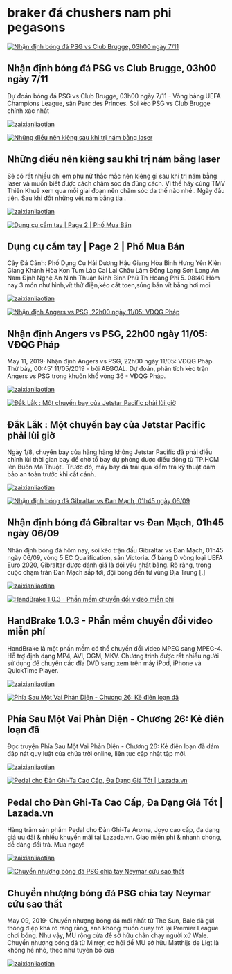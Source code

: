 # braker đá chushers nam phi pegasons
<a href="https://mnn.zoosnet.net/LR/Chatpre.aspx?id=MNN94995150&p=https://topgrinding.com/" target="_blank">![Nhận định bóng đá PSG vs Club Brugge, 03h00 ngày 7/11 ](https://github.com/technlg/images/blob/main/39.jpg)</a>
## Nhận định bóng đá PSG vs Club Brugge, 03h00 ngày 7/11 
Dự đoán bóng đá PSG vs Club Brugge, 03h00 ngày 7/11 - Vòng bảng UEFA Champions League, sân Parc des Princes. Soi kèo PSG vs Club Brugge chính xác nhất
<a href="https://mnn.zoosnet.net/LR/Chatpre.aspx?id=MNN94995150&p=https://topgrinding.com/" target="_blank"><img src="https://github.com/technlg/images/raw/main/chat11.jpg" alt="zaixianliaotian"/></a><a href="//whatsapp.shibangsoft.com/WhatsApp.php" ><img src="https://github.com/technlg/images/raw/main/chat11.png" alt=""></a>
<a href="https://mnn.zoosnet.net/LR/Chatpre.aspx?id=MNN94995150&p=https://topgrinding.com/" target="_blank">![Những điều nên kiêng sau khi trị nám bằng laser](https://github.com/technlg/images/blob/main/13.jpg)</a>
## Những điều nên kiêng sau khi trị nám bằng laser
Sẽ có rất nhiều chị em phụ nữ thắc mắc nên kiêng gì sau khi trị nám bằng laser và muốn biết được cách chăm sóc da đúng cách. Vì thế hãy cùng TMV Thiên Khuê xem qua mỗi giai đoạn nên chăm sóc da thế nào nhé.. Ngày đầu tiên. Sau khi đốt những vết nám bằng tia .
<a href="https://mnn.zoosnet.net/LR/Chatpre.aspx?id=MNN94995150&p=https://topgrinding.com/" target="_blank"><img src="https://github.com/technlg/images/raw/main/chat11.jpg" alt="zaixianliaotian"/></a><a href="//whatsapp.shibangsoft.com/WhatsApp.php" ><img src="https://github.com/technlg/images/raw/main/chat11.png" alt=""></a>
<a href="https://mnn.zoosnet.net/LR/Chatpre.aspx?id=MNN94995150&p=https://topgrinding.com/" target="_blank">![Dụng cụ cầm tay | Page 2 | Phố Mua Bán](https://github.com/technlg/images/blob/main/41.jpg)</a>
## Dụng cụ cầm tay | Page 2 | Phố Mua Bán
Cây Đá Cảnh: Phố Dụng Cụ  Hải Dương Hậu Giang Hòa Bình Hưng Yên Kiên Giang Khánh Hòa Kon Tum Lào Cai Lai Châu Lâm Đồng Lạng Sơn Long An Nam Định Nghệ An Ninh Thuận Ninh Bình Phú Th  Hoàng Phi 5. 08:40 Hôm nay 3 món như hình,vít thử điện,kéo cắt toen,súng bắn vít bằng hơi moi 
<a href="https://mnn.zoosnet.net/LR/Chatpre.aspx?id=MNN94995150&p=https://topgrinding.com/" target="_blank"><img src="https://github.com/technlg/images/raw/main/chat11.jpg" alt="zaixianliaotian"/></a><a href="//whatsapp.shibangsoft.com/WhatsApp.php" ><img src="https://github.com/technlg/images/raw/main/chat11.png" alt=""></a>
<a href="https://mnn.zoosnet.net/LR/Chatpre.aspx?id=MNN94995150&p=https://topgrinding.com/" target="_blank">![Nhận định Angers vs PSG, 22h00 ngày 11/05: VĐQG Pháp](https://github.com/technlg/images/blob/main/30.jpg)</a>
## Nhận định Angers vs PSG, 22h00 ngày 11/05: VĐQG Pháp
May 11, 2019· Nhận định Angers vs PSG, 22h00 ngày 11/05: VĐQG Pháp. Thứ bảy, 00:45' 11/05/2019 - bởi AEGOAL. Dự đoán, phân tích kèo trận Angers vs PSG trong khuôn khổ vòng 36 - VĐQG Pháp.
<a href="https://mnn.zoosnet.net/LR/Chatpre.aspx?id=MNN94995150&p=https://topgrinding.com/" target="_blank"><img src="https://github.com/technlg/images/raw/main/chat11.jpg" alt="zaixianliaotian"/></a><a href="//whatsapp.shibangsoft.com/WhatsApp.php" ><img src="https://github.com/technlg/images/raw/main/chat11.png" alt=""></a>
<a href="https://mnn.zoosnet.net/LR/Chatpre.aspx?id=MNN94995150&p=https://topgrinding.com/" target="_blank">![Đắk Lắk : Một chuyến bay của Jetstar Pacific phải lùi giờ ](https://github.com/technlg/images/blob/main/44.jpg)</a>
## Đắk Lắk : Một chuyến bay của Jetstar Pacific phải lùi giờ 
Ngày 1/8, chuyển bay của hãng hàng không Jetstar Pacific đã phải điều chỉnh lùi thời gian bay để chờ tổ bay dự phòng được điều động từ TP.HCM lên Buôn Ma Thuột.. Trước đó, máy bay đã trải qua kiểm tra kỹ thuật đảm bảo an toàn trước khi cất cánh.
<a href="https://mnn.zoosnet.net/LR/Chatpre.aspx?id=MNN94995150&p=https://topgrinding.com/" target="_blank"><img src="https://github.com/technlg/images/raw/main/chat11.jpg" alt="zaixianliaotian"/></a><a href="//whatsapp.shibangsoft.com/WhatsApp.php" ><img src="https://github.com/technlg/images/raw/main/chat11.png" alt=""></a>
<a href="https://mnn.zoosnet.net/LR/Chatpre.aspx?id=MNN94995150&p=https://topgrinding.com/" target="_blank">![Nhận định bóng đá Gibraltar vs Đan Mạch, 01h45 ngày 06/09 ](https://github.com/technlg/images/blob/main/39.jpg)</a>
## Nhận định bóng đá Gibraltar vs Đan Mạch, 01h45 ngày 06/09 
Nhận định bóng đá hôm nay, soi kèo trận đấu Gibraltar vs Đan Mạch, 01h45 ngày 06/09, vòng 5 EC Qualification, sân Victoria. Ở bảng D vòng loại UEFA Euro 2020, Gibraltar được đánh giá là đội yếu nhất bảng. Rõ ràng, trong cuộc chạm trán Đan Mạch sắp tới, đội bóng đến từ vùng Địa Trung [.]
<a href="https://mnn.zoosnet.net/LR/Chatpre.aspx?id=MNN94995150&p=https://topgrinding.com/" target="_blank"><img src="https://github.com/technlg/images/raw/main/chat11.jpg" alt="zaixianliaotian"/></a><a href="//whatsapp.shibangsoft.com/WhatsApp.php" ><img src="https://github.com/technlg/images/raw/main/chat11.png" alt=""></a>
<a href="https://mnn.zoosnet.net/LR/Chatpre.aspx?id=MNN94995150&p=https://topgrinding.com/" target="_blank">![HandBrake 1.0.3 - Phần mềm chuyển đổi video miễn phí ](https://github.com/technlg/images/blob/main/2.jpg)</a>
## HandBrake 1.0.3 - Phần mềm chuyển đổi video miễn phí 
HandBrake là một phần mềm có thể chuyển đổi video MPEG sang MPEG-4. Hỗ trợ định dạng MP4, AVI, OGM, MKV. Chương trình được rất nhiều người sử dụng để chuyển các đĩa DVD sang xem trên máy iPod, iPhone và QuickTime Player.
<a href="https://mnn.zoosnet.net/LR/Chatpre.aspx?id=MNN94995150&p=https://topgrinding.com/" target="_blank"><img src="https://github.com/technlg/images/raw/main/chat11.jpg" alt="zaixianliaotian"/></a><a href="//whatsapp.shibangsoft.com/WhatsApp.php" ><img src="https://github.com/technlg/images/raw/main/chat11.png" alt=""></a>
<a href="https://mnn.zoosnet.net/LR/Chatpre.aspx?id=MNN94995150&p=https://topgrinding.com/" target="_blank">![Phía Sau Một Vai Phản Diện - Chương 26: Kẻ điên loạn đã ](https://github.com/technlg/images/blob/main/5.jpg)</a>
## Phía Sau Một Vai Phản Diện - Chương 26: Kẻ điên loạn đã 
Đọc truyện Phía Sau Một Vai Phản Diện - Chương 26: Kẻ điên loạn đã dám đập nát quy luật của chúa trời online, liên tục cập nhật tập mới.
<a href="https://mnn.zoosnet.net/LR/Chatpre.aspx?id=MNN94995150&p=https://topgrinding.com/" target="_blank"><img src="https://github.com/technlg/images/raw/main/chat11.jpg" alt="zaixianliaotian"/></a><a href="//whatsapp.shibangsoft.com/WhatsApp.php" ><img src="https://github.com/technlg/images/raw/main/chat11.png" alt=""></a>
<a href="https://mnn.zoosnet.net/LR/Chatpre.aspx?id=MNN94995150&p=https://topgrinding.com/" target="_blank">![Pedal cho Đàn Ghi-Ta Cao Cấp, Đa Dạng Giá Tốt | Lazada.vn](https://github.com/technlg/images/blob/main/1.jpg)</a>
## Pedal cho Đàn Ghi-Ta Cao Cấp, Đa Dạng Giá Tốt | Lazada.vn
Hàng trăm sản phẩm Pedal cho Đàn Ghi-Ta Aroma, Joyo cao cấp, đa dạng giá ưu đãi & nhiều khuyến mãi tại Lazada.vn. Giao miễn phí & nhanh chóng, dễ dàng đổi trả. Mua ngay!
<a href="https://mnn.zoosnet.net/LR/Chatpre.aspx?id=MNN94995150&p=https://topgrinding.com/" target="_blank"><img src="https://github.com/technlg/images/raw/main/chat11.jpg" alt="zaixianliaotian"/></a><a href="//whatsapp.shibangsoft.com/WhatsApp.php" ><img src="https://github.com/technlg/images/raw/main/chat11.png" alt=""></a>
<a href="https://mnn.zoosnet.net/LR/Chatpre.aspx?id=MNN94995150&p=https://topgrinding.com/" target="_blank">![Chuyển nhượng bóng đá PSG chia tay Neymar cứu sao thất ](https://github.com/technlg/images/blob/main/63.jpg)</a>
## Chuyển nhượng bóng đá PSG chia tay Neymar cứu sao thất 
May 09, 2019· Chuyển nhượng bóng đá mới nhất từ The Sun, Bale đã gửi thông điệp khá rõ ràng rằng, anh không muốn quay trở lại Premier League chơi bóng. Như vậy, MU rộng cửa để sở hữu chân chạy người xứ Wale. Chuyển nhượng bóng đá từ Mirror, cơ hội để MU sở hữu Matthijs de Ligt là không hề nhỏ, theo như tuyên bố của 
<a href="https://mnn.zoosnet.net/LR/Chatpre.aspx?id=MNN94995150&p=https://topgrinding.com/" target="_blank"><img src="https://github.com/technlg/images/raw/main/chat11.jpg" alt="zaixianliaotian"/></a><a href="//whatsapp.shibangsoft.com/WhatsApp.php" ><img src="https://github.com/technlg/images/raw/main/chat11.png" alt=""></a>
